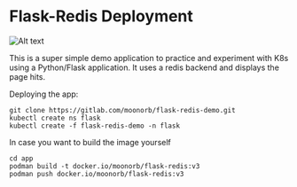 # Flask-Redis Deployment

![Alt text](https://gitlab.com/moonorb/demo/-/raw/main/images/flask-redis.PNG )

This is a super simple demo application to practice and experiment with K8s using a Python/Flask application.
It uses a redis backend and displays the page hits.

Deploying the app: 
```
git clone https://gitlab.com/moonorb/flask-redis-demo.git
kubectl create ns flask
kubectl create -f flask-redis-demo -n flask
```

In case you want to build the image yourself
```
cd app
podman build -t docker.io/moonorb/flask-redis:v3
podman push docker.io/moonorb/flask-redis:v3
```





